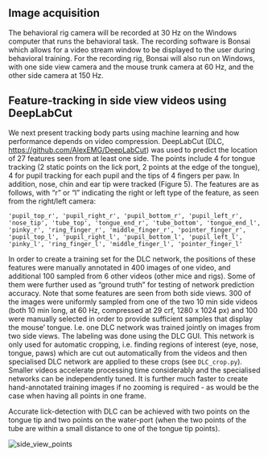 
## Image acquisition 

The behavioral rig camera will be recorded at 30 Hz on the Windows computer that runs the behavioral task. The recording software is Bonsai which allows for a video stream window to be displayed to the user during behavioral training. For the recording rig, Bonsai will also run on Windows, with one side view camera and the mouse trunk camera at 60 Hz, and the other side camera at 150 Hz. 
 
## Feature-tracking in side view videos using DeepLabCut	 	 
	
We next present tracking body parts using machine learning and how performance depends on video compression. DeepLabCut (DLC, https://github.com/AlexEMG/DeepLabCut) was used to predict the location of 27 features seen from at least one side. The points include 4 for tongue tracking (2 static points on the lick port, 2 points at the edge of the tongue), 4 for pupil tracking for each pupil and the tips of 4 fingers per paw. In addition, nose, chin and ear tip were tracked (Figure 5). The features are as follows, with “r” or “l” indicating the right or left type of the feature, as seen from the right/left camera:

`'pupil_top_r', 'pupil_right_r', 'pupil_bottom_r', 'pupil_left_r', 'nose_tip', 'tube_top', 'tongue_end_r', 'tube_bottom', 'tongue_end_l', 'pinky_r', 'ring_finger_r', 'middle_finger_r', 'pointer_finger_r', 'pupil_top_l', 'pupil_right_l', 'pupil_bottom_l', 'pupil_left_l', 'pinky_l', 'ring_finger_l', 'middle_finger_l', 'pointer_finger_l'`


In order to create a training set for the DLC network, the positions of these features were manually annotated in 400 images of one video, and additional 100 sampled from 6 other videos (other mice and rigs). Some of them were further used as “ground truth” for testing of network prediction accuracy. Note that some features are seen from both side views. 300 of the images were uniformly sampled from one of the two 10 min side videos (both 10 min long, at 60 Hz, compressed at 29 crf, 1280 x 1024 px) and 100 were manually selected in order to provide sufficient samples that display the mouse’ tongue. I.e. one DLC network was trained jointly on images from two side views. The labeling was done using the DLC GUI. This network is only used for automatic cropping, i.e. finding regions of interest (eye, nose, tongue, paws) which are cut out automatically from the videos and then specialised DLC network are applied to these crops (see `DLC_crop.py`). Smaller videos accelerate processing time considerably and the specialised networks can be independently tuned. It is further much faster to create hand-annotated training images if no zooming is required - as would be the case when having all points in one frame.
	 
Accurate lick-detection with DLC can be achieved with two points on the tongue tip and two points on the water-port (when the two points of the tube are within a small distance to one of the tongue tip points).

![side_view_points](https://user-images.githubusercontent.com/17218515/52708624-ea099680-2f8a-11e9-884b-6c82b1a54ce7.png)


